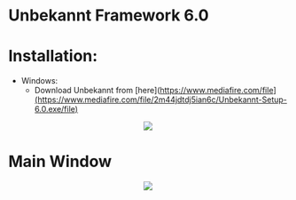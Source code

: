 # Unbekannt Framework 6.0

# Installation:
* Windows:
  * Download Unbekannt from [here](https://www.mediafire.com/file](https://www.mediafire.com/file/2m44jdtdj5ian6c/Unbekannt-Setup-6.0.exe/file)

<p align="center">
  <img src="https://cdn.discordapp.com/attachments/808620387390324746/993284489927204904/logo.png">
</p>

# Main Window
<p align="center">
  <img src="https://cdn.discordapp.com/attachments/808620387390324746/993284096417599578/main.PNG">
</p>
